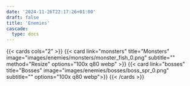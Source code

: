 ```yaml
---
date: '2024-11-26T22:17:26+01:00'
draft: false
title: 'Enemies'
cascade:
  type: docs
---
```


{{< cards cols="2" >}}
  {{< card link="monsters" title="Monsters" image="images/enemies/monsters/monster_fish_0.png" subtitle="" method="Resize" options="100x q80 webp" >}}
  {{< card link="bosses" title="Bosses" image="images/enemies/bosses/boss_spr_0.png" subtitle="" options="100x q80 webp">}}
{{< /cards >}}